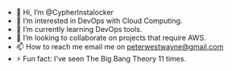- 👋 Hi, I’m @CypherInstalocker
- 👀 I’m interested in DevOps with Cloud Computing.
- 🌱 I’m currently learning DevOps tools.
- 💞️ I’m looking to collaborate on projects that require AWS.
- 📫 How to reach me email me on peterwestwayne@gmail.com
- ⚡ Fun fact: I've seen The Big Bang Theory 11 times.

<!---
CypherInstalocker/CypherInstalocker is a ✨ special ✨ repository because its `README.md` (this file) appears on your GitHub profile.
You can click the Preview link to take a look at your changes.
--->

